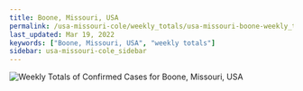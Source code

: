 ```yaml
---
title: Boone, Missouri, USA
permalink: /usa-missouri-cole/weekly_totals/usa-missouri-boone-weekly_totals.html
last_updated: Mar 19, 2022
keywords: ["Boone, Missouri, USA", "weekly totals"]
sidebar: usa-missouri-cole_sidebar
---
```


![Weekly Totals of Confirmed Cases for Boone, Missouri, USA](/covid_tracker/images/graphs/usa-missouri-boone-weekly_totals_graph.png)
